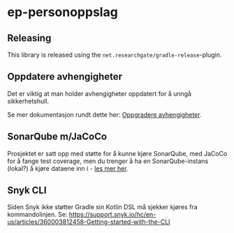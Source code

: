 # ep-personoppslag

## Releasing

This library is released using the `net.researchgate/gradle-release`-plugin.

## Oppdatere avhengigheter

Det er viktig at man holder avhengigheter oppdatert for å unngå sikkerhetshull.

Se mer dokumentasjon rundt dette her: [Oppgradere avhengigheter](https://github.com/navikt/eessi-pensjon/blob/master/docs/dev/oppgradere_avhengigheter.md).

## SonarQube m/JaCoCo

Prosjektet er satt opp med støtte for å kunne kjøre SonarQube, med JaCoCo for å fange test coverage, men du trenger å ha en SonarQube-instans (lokal?) å kjøre dataene inn i - [les mer her](https://github.com/navikt/eessi-pensjon/blob/master/docs/dev/sonarqube.md).

## Snyk CLI

Siden Snyk ikke støtter Gradle sin Kotlin DSL må sjekker kjøres fra kommandolinjen.
Se: https://support.snyk.io/hc/en-us/articles/360003812458-Getting-started-with-the-CLI
